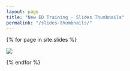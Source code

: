 ```yaml
---
layout: page
title: "New EO Training - Slides Thumbnails"
permalink: "/slides-thumbnails/"
---
```


{% for page in site.slides %}

<a href="{{ page.url | relative_url }}">

  <img src="assets/slides/slide-{{ page.slug }}.jpeg" style="max-width:10%; border-radius:2px; max-height:20vh;">

</a>

{% endfor %}
